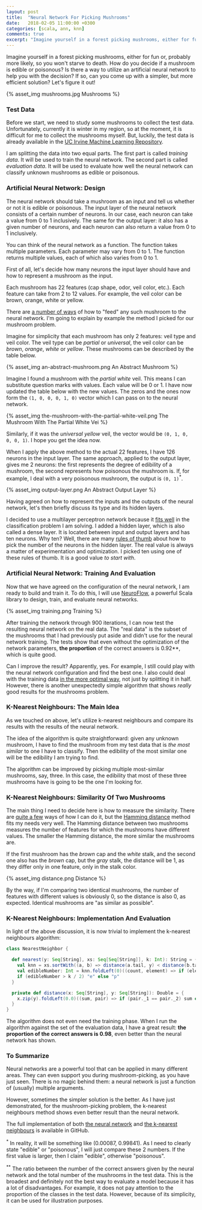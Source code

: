 ```yaml
---
layout: post
title:  "Neural Network For Picking Mushrooms"
date:   2018-02-05 11:00:00 +0300
categories: [scala, ann, knn]
comments: true
excerpt: "Imagine yourself in a forest picking mushrooms, either for fun or, probably more likely, so you won’t starve to death. How do you decide if a mushroom is edible or poisonous? Is there a way to utilize an artificial neural network to help you with the decision? If so, can you come up with a simpler, but more efficient solution? Let’s figure it out!"
---
```


Imagine yourself in a forest picking mushrooms, either for fun or, probably more likely, so you won't starve to death. How do you decide if a mushroom is edible or poisonous? Is there a way to utilize an artificial neural network to help you with the decision? If so, can you come up with a simpler, but more efficient solution? Let's figure it out!

{% asset_img mushrooms.jpg Mushrooms %}

### Test Data

Before we start, we need to study some mushrooms to collect the test data. Unfortunately, currently it is winter in my region, so at the moment, it is difficult for me to collect the mushrooms myself. But, luckily, the test data is already available in the [UC Irvine Machine Learning Repository](https://archive.ics.uci.edu/ml/datasets/mushroom).

I am splitting the data into two equal parts. The first part is called *training data*. It will be used to train the neural network. The second part is called *evaluation data*. It will be used to evaluate how well the neural network can classify unknown mushrooms as edible or poisonous.

### Artificial Neural Network: Design

The neural network should take a mushroom as an input and tell us whether or not it is edible or poisonous. The input layer of the neural network consists of a certain number of neurons. In our case, each neuron can take a value from 0 to 1 inclusively. The same for the output layer: it also has a given number of neurons, and each neuron can also return a value from 0 to 1 inclusively.

You can think of the neural network as a function. The function takes multiple parameters. Each parameter may vary from 0 to 1. The function returns multiple values, each of which also varies from 0 to 1.

First of all, let's decide how many neurons the input layer should have and how to represent a mushroom as the input.

Each mushroom has 22 features (cap shape, odor, veil color, etc.). Each feature can take from 2 to 12 values. For example, the veil color can be brown, orange, white or yellow.

There are [a number of ways](https://www.researchgate.net/post/How_to_code_categorical_inputs_for_a_neural_network) of how to "feed" any such mushroom to the neural network. I'm going to explain by example the method I picked for our mushroom problem.

Imagine for simplicity that each mushroom has only 2 features: veil type and veil color. The veil type can be _partial_ or _universal_, the veil color can be _brown_, _orange_, _white_ or _yellow_. These mushrooms can be described by the table below.

{% asset_img an-abstract-mushroom.png An Abstract Mushroom %}

Imagine I found a mushroom with the _partial white_ veil. This means I can substitute question marks with values. Each value will be 0 or 1. I have now updated the table below with the new values. The zeros and the ones now form the `(1, 0, 0, 0, 1, 0)` vector which I can pass on to the neural network.

{% asset_img the-mushroom-with-the-partial-white-veil.png The Mushroom With The Partial White Vei %}

Similarly, if it was the _universal yellow_ veil, the vector would be `(0, 1, 0, 0, 0, 1)`. I hope you get the idea now.

When I apply the above method to the actual 22 features, I have 126 neurons in the input layer. The same approach, applied to the output layer, gives me 2 neurons: the first represents the degree of edibility of a mushroom, the second represents how poisonous the mushroom is. If, for example, I deal with a very poisonous mushroom, the output is `(0, 1)`<sup>*</sup>.

{% asset_img output-layer.png An Abstract Output Layer %}

Having agreed on how to represent the inputs and the outputs of the neural network, let's then briefly discuss its type and its hidden layers.

I decided to use a multilayer perceptron network because it [fits well](https://en.wikipedia.org/wiki/Multilayer_perceptron) in the classification problem I am solving. I added a hidden layer, which is also called a dense layer. It is located between input and output layers and has ten neurons. Why ten? Well, there are many [rules of thumb](https://stats.stackexchange.com/questions/181/how-to-choose-the-number-of-hidden-layers-and-nodes-in-a-feedforward-neural-netw) about how to pick the number of the neurons in the hidden layer. The real value is always a matter of experimentation and optimization. I picked ten using one of these rules of thumb. It is a good value _to start with_.

### Artificial Neural Network: Training And Evaluation

Now that we have agreed on the configuration of the neural network, I am ready to build and train it. To do this, I will use [NeuroFlow](https://github.com/zenecture/neuroflow), a powerful Scala library to design, train, and evaluate neural networks.

{% asset_img training.png Training %}

After training the network through 900 iterations, I can now test the resulting neural network on the real data. The "real data" is the subset of the mushrooms that I had previously put aside and didn't use for the neural network training. The tests show that even without the optimization of the network parameters, **the proportion<sup>**</sup> of the correct answers is 0.92**, which is quite good.

Can I improve the result? Apparently, yes. For example, I still could play with the neural network configuration and find the best one. I also could deal with the training data [in the more optimal way](https://towardsdatascience.com/cross-validation-in-machine-learning-72924a69872f), not just by splitting it in half. However, there is another unexpectedly simple algorithm that shows _really_ good results for the mushrooms problem.

### K-Nearest Neighbours: The Main Idea

As we touched on above, let's utilize k-nearest neighbours and compare its results with the results of the neural network.

The idea of the algorithm is quite straightforward: given any unknown mushroom, I have to find the mushroom from my test data that is _the most similar_ to one I have to classify. Then the edibility of the most similar one will be the edibility I am trying to find.

The algorithm can be improved by picking multiple most-similar mushrooms, say, three. In this case, the edibility that most of these three mushrooms have is going to be the one I'm looking for.

### K-Nearest Neighbours: Similarity Of Two Mushrooms

The main thing I need to decide here is how to measure the similarity. There are [quite a few](https://en.wikipedia.org/wiki/Metric_(mathematics)) ways of how I can do it, but the [Hamming distance](https://en.wikipedia.org/wiki/Hamming_distance) method fits my needs very well. The Hamming distance between two mushrooms measures the number of features for which the mushrooms have different values. The smaller the Hamming distance, the more similar the mushrooms are.

If the first mushroom has the _brown_ cap and the _white_ stalk, and the second one also has the _brown_ cap, but the _gray_ stalk, the distance will be 1, as they differ only in one feature, only in the stalk color.

{% asset_img distance.png Distance %}

By the way, if I'm comparing two identical mushrooms, the number of features with different values is obviously 0, so the distance is also 0, as expected. Identical mushrooms are "as similar as possible".

### K-Nearest Neighbours: Implementation And Evaluation

In light of the above discussion, it is now trivial to implement the k-nearest neighbours algorithm:

```scala
class NearestNeighbor {

  def nearest(y: Seq[String], xs: Seq[Seq[String]], k: Int): String = {
    val knn = xs.sortWith((a, b) => distance(a.tail, y) < distance(b.tail, y)).slice(0, k)
    val edibleNumber: Int = knn.foldLeft(0)((count, element) => if (element.head == "e") count + 1 else count)
    if (edibleNumber > k / 2) "e" else "p"
  }

  private def distance(x: Seq[String], y: Seq[String]): Double = {
    x.zip(y).foldLeft(0.0)((sum, pair) => if (pair._1 == pair._2) sum else sum + 1.0)
  }
}
```

The algorithm does not even need the training phase. When I run the algorithm against the set of the evaluation data, I have a great result: **the proportion of the correct answers is 0.98**, even better than the neural network has shown.

### To Summarize

Neural networks are a powerful tool that can be applied in many different areas. They can even support you during mushroom-picking, as you have just seen. There is no magic behind them: a neural network is just a function of (usually) multiple arguments.

However, sometimes the simpler solution is the better. As I have just demonstrated, for the mushroom-picking problem, the k-nearest neighbours method shows even better result than the neural network.

The full implementation of both [the neural network](https://github.com/yaskovdev/data-science-sandbox/tree/master/mushrooms-neural-network) and [the k-nearest neighbours](https://github.com/yaskovdev/data-science-sandbox/tree/master/mushrooms-knn) is available in GitHub.

<sup>*</sup> In reality, it will be something like (0.00087, 0.99841). As I need to clearly state "edible" or "poisonous", I will just compare these 2 numbers. If the first value is larger, then I claim "edible", otherwise "poisonous".

<sup>**</sup> The ratio between the number of the correct answers given by the neural network and the total number of the mushrooms in the test data. This is the broadest and definitely not the best way to evaluate a model because it has a lot of disadvantages. For example, it does not pay attention to the proportion of the classes in the test data. However, because of its simplicity, it can be used for illustration purposes.
